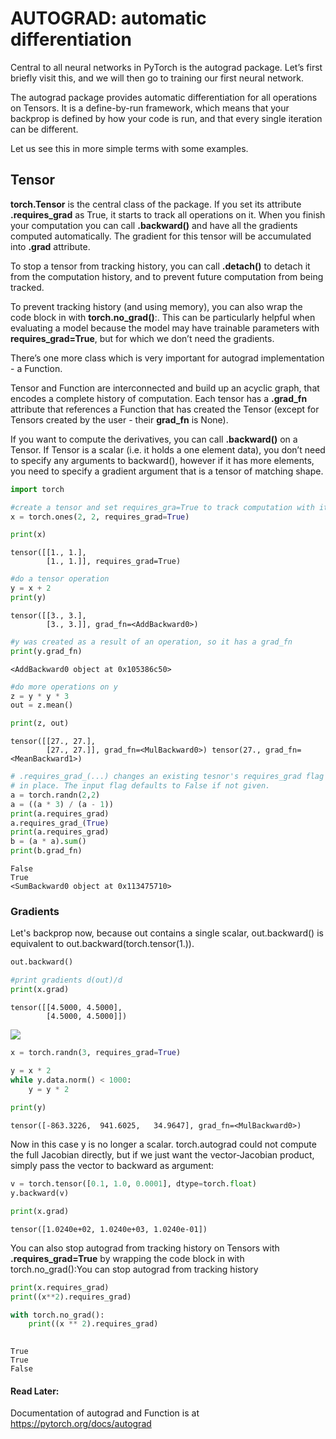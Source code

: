 
# AUTOGRAD: automatic differentiation

Central to all neural networks in PyTorch is the autograd package. Let’s first briefly visit this, and we will then go to training our first neural network.

The autograd package provides automatic differentiation for all operations on Tensors. It is a define-by-run framework, which means that your backprop is defined by how your code is run, and that every single iteration can be different.

Let us see this in more simple terms with some examples.

## Tensor

**torch.Tensor** is the central class of the package. If you set its attribute **.requires_grad** as True, it starts to track all operations on it. When you finish your computation you can call **.backward()** and have all the gradients computed automatically. The gradient for this tensor will be accumulated into **.grad** attribute.

To stop a tensor from tracking history, you can call **.detach()** to detach it from the computation history, and to prevent future computation from being tracked.

To prevent tracking history (and using memory), you can also wrap the code block in with **torch.no_grad()**:. This can be particularly helpful when evaluating a model because the model may have trainable parameters with **requires_grad=True**, but for which we don’t need the gradients.

There’s one more class which is very important for autograd implementation - a Function.

Tensor and Function are interconnected and build up an acyclic graph, that encodes a complete history of computation. Each tensor has a **.grad_fn** attribute that references a Function that has created the Tensor (except for Tensors created by the user - their **grad_fn** is None).

If you want to compute the derivatives, you can call **.backward()** on a Tensor. If Tensor is a scalar (i.e. it holds a one element data), you don’t need to specify any arguments to backward(), however if it has more elements, you need to specify a gradient argument that is a tensor of matching shape.


```python
import torch
```


```python
#create a tensor and set requires_gra=True to track computation with it. 
x = torch.ones(2, 2, requires_grad=True) 

print(x)
```

    tensor([[1., 1.],
            [1., 1.]], requires_grad=True)



```python
#do a tensor operation
y = x + 2
print(y)
```

    tensor([[3., 3.],
            [3., 3.]], grad_fn=<AddBackward0>)



```python
#y was created as a result of an operation, so it has a grad_fn
print(y.grad_fn)
```

    <AddBackward0 object at 0x105386c50>



```python
#do more operations on y
z = y * y * 3
out = z.mean()

print(z, out) 
```

    tensor([[27., 27.],
            [27., 27.]], grad_fn=<MulBackward0>) tensor(27., grad_fn=<MeanBackward1>)



```python
# .requires_grad_(...) changes an existing tesnor's requires_grad flag 
# in place. The input flag defaults to False if not given. 
a = torch.randn(2,2)
a = ((a * 3) / (a - 1))
print(a.requires_grad)
a.requires_grad_(True)
print(a.requires_grad)
b = (a * a).sum()
print(b.grad_fn)
```

    False
    True
    <SumBackward0 object at 0x113475710>


### Gradients
Let's backprop now, because out contains a single scalar, out.backward() is equivalent to out.backward(torch.tensor(1.)). 



```python
out.backward()
```


```python
#print gradients d(out)/d
print(x.grad)
```

    tensor([[4.5000, 4.5000],
            [4.5000, 4.5000]])


<img src="autograd.png">


```python
x = torch.randn(3, requires_grad=True)

y = x * 2
while y.data.norm() < 1000: 
    y = y * 2
    
print(y) 
```

    tensor([-863.3226,  941.6025,   34.9647], grad_fn=<MulBackward0>)


Now in this case y is no longer a scalar. torch.autograd could not compute the full Jacobian directly, but if we just want the vector-Jacobian product, simply pass the vector to backward as argument:


```python
v = torch.tensor([0.1, 1.0, 0.0001], dtype=torch.float)
y.backward(v) 

print(x.grad)
```

    tensor([1.0240e+02, 1.0240e+03, 1.0240e-01])


You can also stop autograd from tracking history on Tensors with **.requires_grad=True** by wrapping the code block in with torch.no_grad():You can stop autograd from tracking history 




```python
print(x.requires_grad)
print((x**2).requires_grad)

with torch.no_grad():
    print((x ** 2).requires_grad)
    
```

    True
    True
    False


#### Read Later:

Documentation of autograd and Function is at https://pytorch.org/docs/autograd


```python

```
